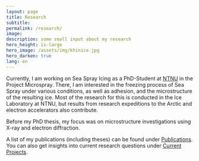```yaml
---
layout: page
title: Research
subtitle: 
permalink: /research/
image: 
description: some small input about my research
hero_height: is-large
hero_image: /assets/img/khinice.jpg
hero_darken: true
lang: en
---
```


Currently, I am working on Sea Spray Icing as a PhD-Student at [NTNU](https://www.ntnu.no/kt) in the Project Microspray.
There, I am interested in the freezing process of Sea Spray under various conditions, as well as adhesion, and the microstructure of the resulting ice. Most of the research for this is conducted in the Ice Laboratory at NTNU, but results from research expeditions to the Arctic and electron accelerators also contribute.

Before my PhD thesis, my focus was on microstructure investigations using X-ray and electron diffraction.

A list of my publications (including theses) can be found under [Publications](/research/public). You can also get insights into current research questions under [Current Projects](/research/currentproj).